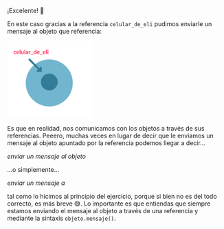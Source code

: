 ¡Excelente! :raised_hands:

En este caso gracias a la referencia `celular_de_eli` pudimos enviarle un mensaje al objeto que referencia:

<img src="https://raw.githubusercontent.com/MumukiProject/mumuki-guia-python3-objetos-y-mensajes/master/assets/objetos_nuevo_1_1647531232300.4.svg" alt="objetos_nuevo_1_1647531232300.4.svg" width="200px" height="auto">

Es que en realidad, nos comunicamos con los objetos a través de sus referencias. Peeero, muchas veces en lugar de decir que le enviamos un mensaje al objeto apuntado por la referencia podemos llegar a decir...

_enviar un mensaje al objeto_ 

...o simplemente...

_enviar un mensaje a_

tal como lo hicimos al principio del ejercicio, porque si bien no es del todo correcto, es más breve :sweat_smile:. Lo importante es que entiendas que siempre estamos enviando el mensaje al objeto a través de una referencia y mediante la sintaxis `objeto.mensaje()`.